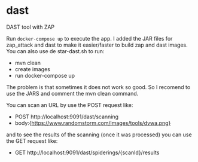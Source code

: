 # dast
DAST tool with ZAP

Run `docker-compose up` to execute the app. I added the JAR files for zap_attack and dast to make it easier/faster to build zap and dast images.
You can also use de star-dast.sh to run:
- mvn clean
- create images
- run docker-compose up

The problem is that sometimes it does not work so good. So I recomend to use the JARS and comment the mvn clean command.

You can scan an URL by use the 
POST request like:
- POST http://localhost:9091/dast/scanning 
- body:{https://www.randomstorm.com/images/tools/dvwa.png}

and to see the results of the scanning (once it was processed) you can use the
GET request like:
- GET http://localhost:9091/dast/spiderings/{scanId}/results

